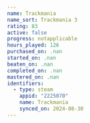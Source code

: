 ```yaml
---
name: Trackmania
name_sort: Trackmania 3
rating: 83
active: false
progress: notapplicable
hours_played: 126
purchased_on: .nan
started_on: .nan
beaten_on: .nan
completed_on: .nan
mastered_on: .nan
identifiers:
  - type: steam
    appid: "2225070"
    name: Trackmania
    synced_on: 2024-08-30
---
```

